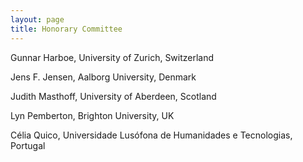```yaml
---
layout: page
title: Honorary Committee
---
```


Gunnar Harboe, University of Zurich, Switzerland

Jens F. Jensen, Aalborg University, Denmark

Judith Masthoff, University of Aberdeen, Scotland

Lyn Pemberton, Brighton University, UK

Célia Quico, Universidade Lusófona de Humanidades e Tecnologias, Portugal

